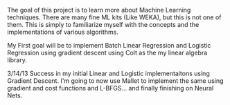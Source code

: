 The goal of this project is to learn more about Machine Learning techniques.
There are many fine ML kits (Like WEKA), but this is not one of them.
This is simply to familiarize myself with the concepts and the implementations of various algorithms.

My First goal will be to implement Batch Linear Regression and Logistic Regression using gradient descent using Colt as
the my linear algebra library.

3/14/13  Success in my initial Linear and Logistic implementaitons using Gradient Descent.
I'm going to now use Mallet to implement the same using gradient and cost functions and L-BFGS...
and finally finishing on Neural Nets.

